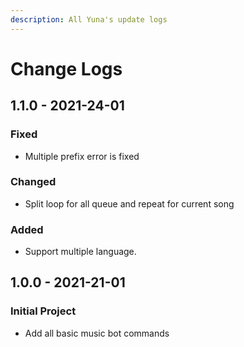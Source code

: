 ```yaml
---
description: All Yuna's update logs
---
```


# Change Logs

## 1.1.0 - 2021-24-01

### Fixed

* Multiple prefix error is fixed

### Changed

* Split loop for all queue and repeat for current song

### Added

* Support multiple language.

## 1.0.0 - 2021-21-01

### Initial Project

* Add all basic music bot commands



